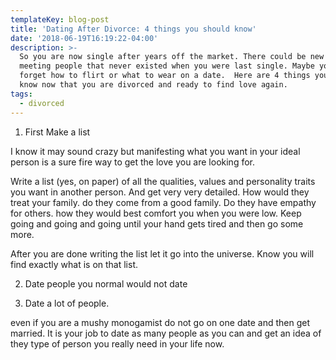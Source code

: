 ```yaml
---
templateKey: blog-post
title: 'Dating After Divorce: 4 things you should know'
date: '2018-06-19T16:19:22-04:00'
description: >-
  So you are now single after years off the market. There could be new ways of
  meeting people that never existed when you were last single. Maybe you even
  forget how to flirt or what to wear on a date.  Here are 4 things you should
  know now that you are divorced and ready to find love again.
tags:
  - divorced
---
```

1. First Make a list

I know it may sound crazy but manifesting what you want in your ideal person is a sure fire way to get the love you are looking for. 

Write a list (yes, on paper) of all the qualities, values and personality traits you want in another person. And get very very detailed. How would they treat your family. do they come from a good family. Do they have empathy for others. how they would best comfort you when you were low. Keep going and going and going until your hand gets tired and then go some more. 

After you are done writing the list let it go into the universe. Know you will find exactly what is on that list. 

2. Date people you normal would not date



1. Date a lot of people. 

even if you are a mushy monogamist do not go on one date and then get married. It is your job to date as many people as you can and get an idea of they type of person you really need in your life now.
